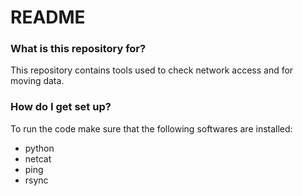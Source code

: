 # README #



### What is this repository for? ###

This repository contains tools used to check network access and for moving data.

### How do I get set up? ###

To run the code make sure that the following softwares are  installed:
* python
* netcat
* ping
* rsync
